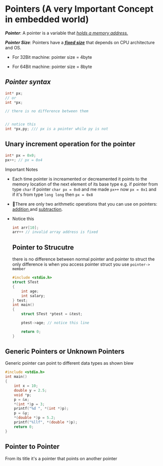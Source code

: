 # Pointers (A very Important Concept in embedded world)

***Pointer***: A pointer is a variable that *<u>holds a memory address.</u>*

***Pointer Size***: Pointers have a *<u>**fixed size**</u>* that depends on CPU architecture and OS.

- For 32Bit machine: pointer size =  4byte

- For 64Bit machine: pointer size = 8byte
  
  

## ***Pointer syntax***

```c
int* px;
// or 
int *px;

// there is no difference between them


// notice this
int *px,py; /// px is a pointer while py is not

```





## **Unary increment operation for the pointer**

```c
int* px = 0x0;
px++; // px = 0x4
```

Important Notes

- Each time pointer is increamented or decreamented it points to the memory location of the next element of its base type e.g. if pointer from type `char` if pointer `char px = 0x0` and me made `px++` now `px = 0x1` and if it's from type `long long` then `px = 0x8` 

- There are only two arithmetic operations that you can use on pointers: <u>addition </u>and <u>subtraction</u>.  
  
  

- Notice this
  
  ```c
  int arr[10];
  arr++ // invalid array address is fixed
  ```
  
  ## **Pointer to Strucutre**
  
  there is no difference between normal pointer and pointer to struct the only difference is when you access pointer struct you use `pointer-> member` 
  
  ```c
  #include <stdio.h>
  struct STest
  {
      int age;
      int salary;
  } test;
  int main()
  {
      struct STest *ptest = &test;
  
      ptest->age; // notice this line
  
      return 0;
  }
  ```
  
  

## **Generic Pointers or Unknown Pointers**

  Generic pointer can point to different data types as shown blew

```c
#include <stdio.h>
int main()
{
    int x = 10;
    double y = 2.5;
    void *p;
    p = &x;
    *(int *)p = 3;
    printf("%d ", *(int *)p);
    p = &y;
    *(double *)p = 5.2;
    printf("%llf", *(double *)p);
    return 0;
}


```

## **Pointer to Pointer**

From its title it's a pointer that points on another pointer 

```c

```
